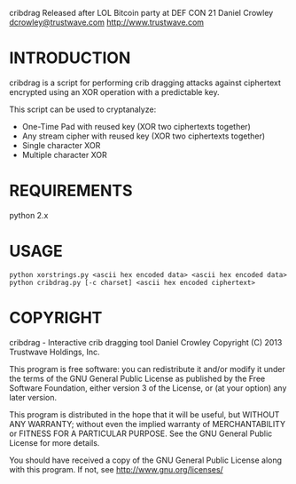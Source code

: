 cribdrag
Released after LOL Bitcoin party at DEF CON 21
Daniel Crowley <dcrowley@trustwave.com>
http://www.trustwave.com

INTRODUCTION
============

cribdrag is a script for performing crib dragging attacks against
ciphertext encrypted using an XOR operation with a predictable key.

This script can be used to cryptanalyze:

* One-Time Pad with reused key (XOR two ciphertexts together)
* Any stream cipher with reused key (XOR two ciphertexts together)
* Single character XOR
* Multiple character XOR

REQUIREMENTS
============

python 2.x

USAGE
=====

~~~
python xorstrings.py <ascii hex encoded data> <ascii hex encoded data>
python cribdrag.py [-c charset] <ascii hex encoded ciphertext>
~~~

COPYRIGHT
=========

cribdrag - Interactive crib dragging tool
Daniel Crowley
Copyright (C) 2013 Trustwave Holdings, Inc.
 
This program is free software: you can redistribute it and/or modify
it under the terms of the GNU General Public License as published by
the Free Software Foundation, either version 3 of the License, or
(at your option) any later version.

This program is distributed in the hope that it will be useful,
but WITHOUT ANY WARRANTY; without even the implied warranty of
MERCHANTABILITY or FITNESS FOR A PARTICULAR PURPOSE.  See the
GNU General Public License for more details.
 
You should have received a copy of the GNU General Public License
along with this program.  If not, see <http://www.gnu.org/licenses/>
